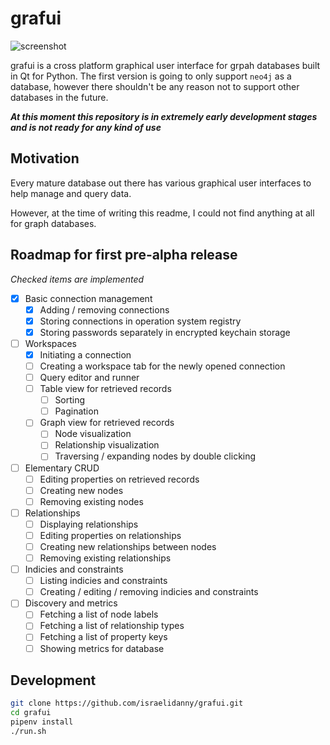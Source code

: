 # grafui

![screenshot](https://github.com/israelidanny/grafui/raw/master/screenshot.png)

grafui is a cross platform graphical user interface for grpah databases built in Qt for Python. The first version is going to only support `neo4j` as a database, however there shouldn't be any reason not to support other databases in the future.

__*At this moment this repository is in extremely early development stages and is not ready for any kind of use*__

## Motivation

Every mature database out there has various graphical user interfaces to help manage and query data.

However, at the time of writing this readme, I could not find anything at all for graph databases. 

## Roadmap for first pre-alpha release
_Checked items are implemented_
- [x] Basic connection management
  - [x] Adding / removing connections
  - [x] Storing connections in operation system registry
  - [x] Storing passwords separately in encrypted keychain storage 
- [ ] Workspaces
  - [x] Initiating a connection
  - [ ] Creating a workspace tab for the newly opened connection
  - [ ] Query editor and runner
  - [ ] Table view for retrieved records
    - [ ] Sorting
    - [ ] Pagination
  - [ ] Graph view for retrieved records
    - [ ] Node visualization
    - [ ] Relationship visualization
    - [ ] Traversing / expanding nodes by double clicking
- [ ] Elementary CRUD
  - [ ] Editing properties on retrieved records
  - [ ] Creating new nodes
  - [ ] Removing existing nodes
- [ ] Relationships
  - [ ] Displaying relationships
  - [ ] Editing properties on relationships
  - [ ] Creating new relationships between nodes
  - [ ] Removing existing relationships
- [ ] Indicies and constraints
  - [ ] Listing indicies and constraints
  - [ ] Creating / editing / removing indicies and constraints
- [ ] Discovery and metrics
  - [ ] Fetching a list of node labels
  - [ ] Fetching a list of relationship types
  - [ ] Fetching a list of property keys
  - [ ] Showing metrics for database
  
## Development

```bash
git clone https://github.com/israelidanny/grafui.git
cd grafui
pipenv install
./run.sh
```